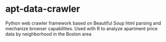 # apt-data-crawler
Python web crawler framework based on Beautiful Soup html parsing and mechanize browser capabilities. Used with R to analyze apartment price data by neighborhood in the Boston area
